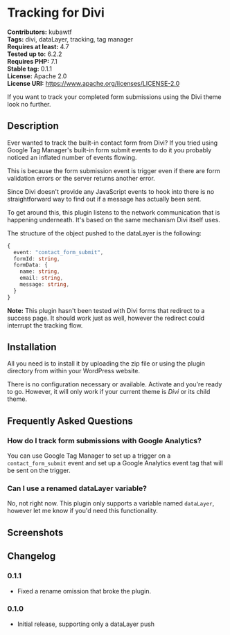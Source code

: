 # Tracking for Divi

**Contributors:** kubawtf  
**Tags:** divi, dataLayer, tracking, tag manager  
**Requires at least:** 4.7  
**Tested up to:** 6.2.2  
**Requires PHP:** 7.1  
**Stable tag:** 0.1.1  
**License:** Apache 2.0  
**License URI:** <https://www.apache.org/licenses/LICENSE-2.0>

If you want to track your completed form submissions using the Divi theme look no further.

## Description

Ever wanted to track the built-in contact form from Divi? If you tried using Google Tag Manager's built-in form submit events to do it you probably noticed an inflated number of events flowing.

This is because the form submission event is trigger even if there are form validation errors or the server returns another error.

Since Divi doesn't provide any JavaScript events to hook into there is no straightforward way to find out if a message has actually been sent.

To get around this, this plugin listens to the network communication that is happening underneath. It's based on the same mechanism Divi itself uses.

The structure of the object pushed to the dataLayer is the following:

```typescript
{
  event: "contact_form_submit",
  formId: string,
  formData: {
    name: string,
    email: string,
    message: string,
  }
}
```

**Note:** This plugin hasn't been tested with Divi forms that redirect to a success page. It should work just as well, however the redirect could interrupt the tracking flow.

## Installation

All you need is to install it by uploading the zip file or using the plugin directory from within your WordPress website.

There is no configuration necessary or available. Activate and you're ready to go. However, it will only work if your current theme is *Divi* or its child theme.

## Frequently Asked Questions

### How do I track form submissions with Google Analytics?

You can use Google Tag Manager to set up a trigger on a `contact_form_submit` event and set up a Google Analytics event tag that will be sent on the trigger.

### Can I use a renamed dataLayer variable?

No, not right now. This plugin only supports a variable named `dataLayer`, however let me know if you'd need this functionality.

## Screenshots

## Changelog

### 0.1.1

- Fixed a rename omission that broke the plugin.

### 0.1.0

- Initial release, supporting only a dataLayer push
